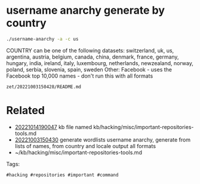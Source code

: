# username anarchy generate by country
```bash
./username-anarchy -a -c us
```
COUNTRY can be one of the following datasets: switzerland, uk, us,
argentina, austria, belgium, canada, china, denmark, france, germany, hungary, india, ireland,
italy, luxembourg, netherlands, newzealand, norway, poland, serbia, slovenia, spain, sweden
Other: Facebook - uses the Facebook top 10,000 names - don't run this with all formats

` zet/20221003150428/README.md `

# Related

- [20221014190047](/zet/20221014190047/README.md) kb file named kb/hacking/misc/important-repositories-tools.md
- [20221003150430](/zet/20221003150430/README.md) generate wordlists username anarchy, generate from lists of names, from country and locale output all formats
- ~/kb/hacking/misc/important-repositories-tools.md

Tags:

    #hacking #repositories #important #command
